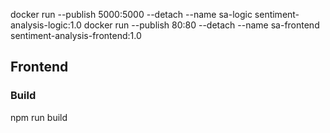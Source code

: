 



docker run --publish 5000:5000 --detach --name sa-logic sentiment-analysis-logic:1.0
docker run --publish 80:80 --detach --name sa-frontend sentiment-analysis-frontend:1.0


## Frontend

### Build
npm run build

